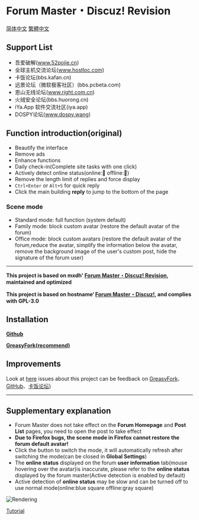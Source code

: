 # Forum Master・Discuz! Revision

[简体中文](https://github.com/wwwab123/Forum-Master-Discuz-/blob/master/%E8%87%AA%E8%BF%B0%E6%96%87%E4%BB%B6.md)
[繁體中文](https://github.com/wwwab123/Forum-Master-Discuz-/blob/master/%E8%87%AA%E8%BF%B0%E6%AA%94%E6%A1%88.md)

## Support List
- 吾爱破解(www.52pojie.cn)
- 全球主机交流论坛(www.hostloc.com)
- 卡饭论坛(bbs.kafan.cn)
- 远景论坛（微软极客社区）(bbs.pcbeta.com)
- 恩山无线论坛(www.right.com.cn)
- 火绒安全论坛(bbs.huorong.cn)
- iYa.App 软件交流社区(iya.app)
- DOSPY论坛(www.dospy.wang)

## Function introduction(original)
- Beautify the interface
- Remove ads
- Enhance functions
- Daily check-in(Complete site tasks with one click)
- Actively detect online status(online:🌝 offline:🌚)
- Remove the length limit of replies and force display
- `Ctrl+Enter` or `Alt+S` for quick reply
- Click the main building **reply** to jump to the bottom of the page

### Scene mode
- Standard mode: full function (system default)
- Family mode: block custom avatar (restore the default avatar of the forum)
- Office mode: block custom avatars (restore the default avatar of the forum,reduce the avatar, simplify the information below the avatar, remove the background image of the user's custom post, hide the signature of the forum user)

---

**This project is based on mxdh' [Forum Master・Discuz! Revision](https://greasyfork.org/zh-CN/scripts/400489-forum-master-discuz-revision), maintained and optimized**

**This project is based on hostname‘ [Forum Master・Discuz!](https://greasyfork.org/zh-CN/scripts/400250-forum-master-discuz), and complies with GPL-3.0**

## Installation
**[Github](https://github.com/wwwab123/Forum-Master-Discuz-)**

**[GreasyFork(recommend)](https://greasyfork.org/zh-CN/scripts/511737-forum-master-discuz-revision)**

## Improvements
Look at [here](https://bbs.kafan.cn/thread-2274614-1-1.html)
issues about this project can be feedback on [GreasyFork](https://greasyfork.org/zh-CN/scripts/511737-forum-master-discuz/feedback)、[GitHub](https://github.com/wwwab123/Forum-Master-Discuz-/issues)、[卡饭论坛](https://bbs.kafan.cn/thread-2274614-1-1.html))

---

## Supplementary explanation
- Forum Master does not take effect on the **Forum Homepage** and **Post List** pages, you need to open the post to take effect
- **Due to Firefox bugs, the scene mode in Firefox cannot restore the forum default avatar!**
- Click the button to switch the mode, it will automatically refresh after switching the mode(can be closed in **Global Settings**)
- The **online status** displayed on the forum **user information** tab(mouse hovering over the avatar)is inaccurate, please refer to the **online status** displayed by the forum master(Active detection is enabled by default)
- Active detection of **online status** may be slow and can be turned off to use normal mode(online:blue square offline:gray square)

![Rendering](https://i.loli.net/2020/04/15/zpPlQCsg83qSoGY.png)

[Tutorial](https://bbs.kafan.cn/thread-2274614-1-1.html)
